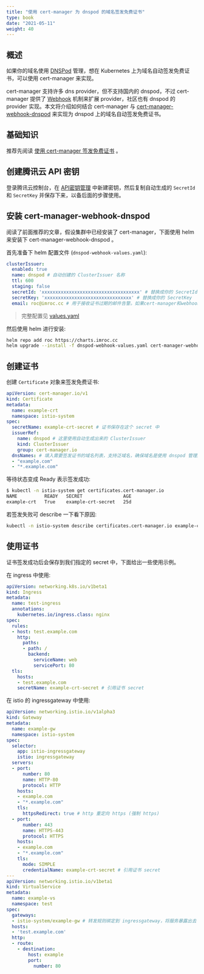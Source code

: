 ```yaml
---
title: "使用 cert-manager 为 dnspod 的域名签发免费证书"
type: book
date: "2021-05-11"
weight: 40
---
```


## 概述

如果你的域名使用 [DNSPod](https://docs.dnspod.cn/) 管理，想在 Kubernetes 上为域名自动签发免费证书，可以使用 cert-manager 来实现。

cert-manager 支持许多 dns provider，但不支持国内的 dnspod，不过 cert-manager 提供了 [Webhook](https://cert-manager.io/docs/concepts/webhook/) 机制来扩展 provider，社区也有 dnspod 的 provider 实现。本文将介绍如何结合 cert-manager 与 [cert-manager-webhook-dnspod](https://github.com/imroc/cert-manager-webhook-dnspod) 来实现为 dnspod 上的域名自动签发免费证书。

## 基础知识

推荐先阅读  [使用 cert-manager 签发免费证书](https://imroc.cc/k8s/trick/sign-free-certs-with-cert-manager/) 。

## 创建腾讯云 API 密钥

登录腾讯云控制台，在 [API密钥管理](https://console.cloud.tencent.com/cam/capi) 中新建密钥，然后复制自动生成的 `SecretId` 和 `SecretKey` 并保存下来，以备后面的步骤使用。

## 安装 cert-manager-webhook-dnspod

阅读了前面推荐的文章，假设集群中已经安装了 cert-manager，下面使用 helm 来安装下 cert-manager-webhook-dnspod 。

首先准备下 helm 配置文件 (`dnspod-webhook-values.yaml`):

```yaml
clusterIssuer:
  enabled: true
  name: dnspod # 自动创建的 ClusterIssuer 名称
  ttl: 600
  staging: false
  secretId: 'xxxxxxxxxxxxxxxxxxxxxxxxxxxxxxxxxxxx' # 替换成你的 SecretId
  secretKey: 'xxxxxxxxxxxxxxxxxxxxxxxxxxxxxxxx' # 替换成你的 SecretKey
  email: roc@imroc.cc # 用于接收证书过期的邮件告警。如果cert-manager和webhook都正常工作，证书会自动续期不会过期

```

> 完整配置见 [values.yaml](https://github.com/imroc/cert-manager-webhook-dnspod/blob/master/deploy/cert-manager-webhook-dnspod/values.yaml)

然后使用 helm 进行安装:

```bash
helm repo add roc https://charts.imroc.cc
helm upgrade --install -f dnspod-webhook-values.yaml cert-manager-webhook-dnspod roc/cert-manager-webhook-dnspod -n cert-manager
```

## 创建证书

创建 `Certificate` 对象来签发免费证书:

```yaml
apiVersion: cert-manager.io/v1
kind: Certificate
metadata:
  name: example-crt
  namespace: istio-system
spec:
  secretName: example-crt-secret # 证书保存在这个 secret 中
  issuerRef:
    name: dnspod # 这里使用自动生成出来的 ClusterIssuer
    kind: ClusterIssuer
    group: cert-manager.io
  dnsNames: # 填入需要签发证书的域名列表，支持泛域名，确保域名是使用 dnspod 管理的
  - "example.com"
  - "*.example.com"
```

等待状态变成 Ready 表示签发成功:

```bash
$ kubectl -n istio-system get certificates.cert-manager.io
NAME          READY   SECRET               AGE
example-crt   True    example-crt-secret   25d
```

若签发失败可 describe 一下看下原因:

```bash
kubectl -n istio-system describe certificates.cert-manager.io example-crt
```

## 使用证书

证书签发成功后会保存到我们指定的 secret 中，下面给出一些使用示例。

在 ingress 中使用:

```yaml
apiVersion: networking.k8s.io/v1beta1
kind: Ingress
metadata:
  name: test-ingress
  annotations:
    kubernetes.io/ingress.class: nginx
spec:
  rules:
  - host: test.example.com
    http:
      paths:
      - path: /
        backend:
          serviceName: web
          servicePort: 80
  tls:
    hosts:
    - test.example.com
    secretName: example-crt-secret # 引用证书 secret
```

在 istio 的 ingressgateway 中使用:

```yaml
apiVersion: networking.istio.io/v1alpha3
kind: Gateway
metadata:
  name: example-gw
  namespace: istio-system
spec:
  selector:
    app: istio-ingressgateway
    istio: ingressgateway
  servers:
  - port:
      number: 80
      name: HTTP-80
      protocol: HTTP
    hosts:
    - example.com
    - "*.example.com"
    tls:
      httpsRedirect: true # http 重定向 https (强制 https)
  - port:
      number: 443
      name: HTTPS-443
      protocol: HTTPS
    hosts:
    - example.com
    - "*.example.com"
    tls:
      mode: SIMPLE
      credentialName: example-crt-secret # 引用证书 secret
---
apiVersion: networking.istio.io/v1beta1
kind: VirtualService
metadata:
  name: example-vs
  namespace: test
spec:
  gateways:
  - istio-system/example-gw # 转发规则绑定到 ingressgateway，将服务暴露出去
  hosts:
  - 'test.example.com'
  http:
  - route:
    - destination:
        host: example
        port:
          number: 80
```